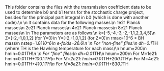 This folder contains the files with the transmission coefficient data to be used to determine b0 and b1 terms for the
stochastic charge project, besides for the principal part integral in b0 (which is done with another code).\n
\n
It contains data for the following masses:\n
1e21 Planck masses\n
2e21 Planck masses\n
4e21 Planck masses\n
8e21 Planck masses\n
\n
The parameters are as follows:\n
k=[-5,-4,-3,-2,-1,1,2,3,4,5]\n
Z=[-2,-1,0,1,2] (for Y=0)\n
Y=[-2,-1,0,1,2] (for Z=0)\n
rmax=10^6 * BH mass\n
nstep=1.81*10^6\n
e-folds=26.6\n
\n
For "non-fine" files:\n
dh=0.1*TH (where TH is the Hawking temperature for each mass)\n
hnum=200\n
hmin=0.01*TH\n
\n
For "fine" files:\n
dh=0.01*TH\n
hnum=200\n
For M=1e21: hmin=0.01*TH+10*0.1*TH\n
For M=2e21: hmin=0.01*TH+20*0.1*TH\n
For M=4e21: hmin=0.01*TH+41*0.1*TH\n
For M=8e21: hmin=0.01*TH+83*0.1*TH
